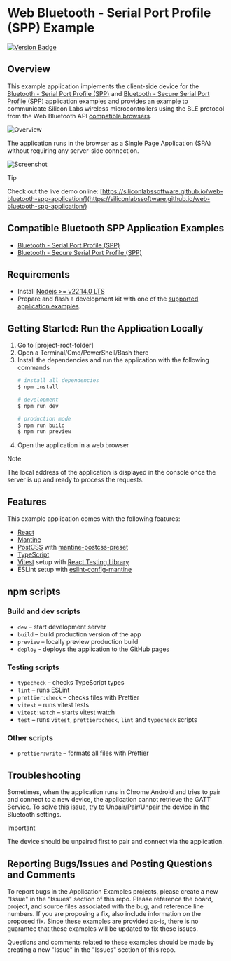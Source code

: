 # Web Bluetooth - Serial Port Profile (SPP) Example
[![Version Badge](https://img.shields.io/badge/v1.0.0-green)](https://bridgethings.com)

## Overview

This example application implements the client-side device for the [Bluetooth - Serial Port Profile (SPP)](https://github.com/SiliconLabs/bluetooth_applications/tree/master/bluetooth_serial_port_profile) and [Bluetooth - Secure Serial Port Profile (SPP)](https://github.com/SiliconLabs/bluetooth_applications/tree/master/bluetooth_secure_spp_over_ble) application examples and provides an example to communicate Silicon Labs wireless microcontrollers using the BLE protocol from the Web Bluetooth API [compatible browsers](https://developer.mozilla.org/en-US/docs/Web/API/Web_Bluetooth_API#browser_compatibility).


![Overview](./docs/overview.png)

The application runs in the browser as a Single Page Application (SPA) without requiring any server-side connection. 

![Screenshot](./docs/screenshot.png)

> [!TIP]
Check out the live demo online: [https://siliconlabssoftware.github.io/web-bluetooth-spp-application/](https://siliconlabssoftware.github.io/web-bluetooth-spp-application/)

## Compatible Bluetooth SPP Application Examples
- [Bluetooth - Serial Port Profile (SPP)](https://github.com/SiliconLabs/bluetooth_applications/tree/master/bluetooth_serial_port_profile)
- [Bluetooth - Secure Serial Port Profile (SPP)](https://github.com/SiliconLabs/bluetooth_applications/tree/master/bluetooth_secure_spp_over_ble)

## Requirements
- Install [Nodejs >= v22.14.0 LTS](https://nodejs.org/en/download) 
- Prepare and flash a development kit with one of the [supported application examples](#compatible-bluetooth-spp-application-examples).

## Getting Started: Run the Application Locally

 1. Go to [project-root-folder]
 2. Open a Terminal/Cmd/PowerShell/Bash there
 3. Install the dependencies and run the application with the following commands
    ```bash
    # install all dependencies
    $ npm install

    # development
    $ npm run dev

    # production mode
    $ npm run build
    $ npm run preview
    ```
 4. Open the application in a web browser
> [!NOTE]  
> The local address of the application is displayed in the console once the server is up and ready to process the requests.
     
## Features

This example application comes with the following features:

- [React](https://react.dev/)
- [Mantine](https://mantine.dev/)
- [PostCSS](https://postcss.org/) with [mantine-postcss-preset](https://mantine.dev/styles/postcss-preset)
- [TypeScript](https://www.typescriptlang.org/)
- [Vitest](https://vitest.dev/) setup with [React Testing Library](https://testing-library.com/docs/react-testing-library/intro)
- ESLint setup with [eslint-config-mantine](https://github.com/mantinedev/eslint-config-mantine)

## npm scripts

### Build and dev scripts

- `dev` – start development server
- `build` – build production version of the app
- `preview` – locally preview production build
- `deploy` - deploys the application to the GitHub pages

### Testing scripts

- `typecheck` – checks TypeScript types
- `lint` – runs ESLint
- `prettier:check` – checks files with Prettier
- `vitest` – runs vitest tests
- `vitest:watch` – starts vitest watch
- `test` – runs `vitest`, `prettier:check`, `lint` and `typecheck` scripts

### Other scripts

- `prettier:write` – formats all files with Prettier

## Troubleshooting

Sometimes, when the application runs in Chrome Android and tries to pair and connect to a new device, the application cannot retrieve the GATT Service. To solve this issue, try to Unpair/Pair/Unpair the device in the Bluetooth settings. 

> [!IMPORTANT]  
> The device should be unpaired first to pair and connect via the application.


## Reporting Bugs/Issues and Posting Questions and Comments

To report bugs in the Application Examples projects, please create a new "Issue" in the "Issues" section of this repo. Please reference the board, project, and source files associated with the bug, and reference line numbers. If you are proposing a fix, also include information on the proposed fix. Since these examples are provided as-is, there is no guarantee that these examples will be updated to fix these issues.

Questions and comments related to these examples should be made by creating a new "Issue" in the "Issues" section of this repo.